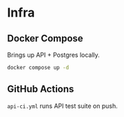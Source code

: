 # Infra

## Docker Compose
Brings up API + Postgres locally.

```bash
docker compose up -d
```

## GitHub Actions
`api-ci.yml` runs API test suite on push.
